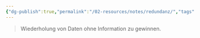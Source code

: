 ```yaml
---
{"dg-publish":true,"permalink":"/02-resources/notes/redundanz/","tags":["datenbank"]}
---
```


> Wiederholung von Daten ohne Information zu gewinnen.